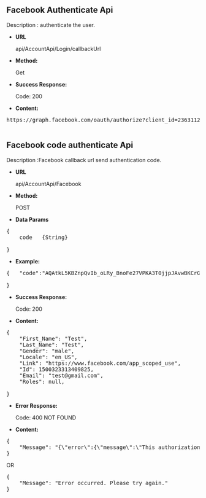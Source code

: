 **Facebook Authenticate Api**
----
Description : authenticate the user.

* **URL**

   api/AccountApi/Login/callbackUrl

* **Method:** 

    Get

* **Success Response:**

	Code: 200 
	
* **Content:**<br />
 
<pre>
https://graph.facebook.com/oauth/authorize?client_id=236311273578424&redirect_uri=callbackUrl&scope=email, publish_actions, public_profile"

</pre>

**Facebook code authenticate Api**
----
Description :Facebook callback url send authentication code.

* **URL**

    api/AccountApi/Facebook

* **Method:** 

    POST
  

* **Data Params** <br />

<pre>
{
	code   {String}
	
}	 
</pre>   

* **Example:** <br/>

<pre>
{	"code":"AQAtkL5KBZnpQvIb_oLRy_BnoFe27VPKA3T0jjpJAvwBKCrGPyKHlcJp-4QIwKrIDX55veQfEQXLea15FFfXnQwLUvybt9ixvsCETmHG2ZX6P8dg2PIxpS7YXcNtmRx0_aJa3rglsDITYGLbUdLuXWxTDSgNT-w_P9gSGrNrDzjoyfLh4JvN2oMi7",
	
}
</pre>  

* **Success Response:**

	Code: 200 
	
* **Content:**<br />
 
<pre>
{
    "First_Name": "Test",
    "Last_Name": "Test",
    "Gender": "male",
    "Locale": "en_US",
    "Link": "https://www.facebook.com/app_scoped_use",
    "Id": 1500323313409825,
    "Email": "test@gmail.com",
    "Roles": null,
    
}
</pre>
	
* **Error Response:**

	Code: 400 NOT FOUND

* **Content:**<br />
	
<pre>
{
    "Message": "{\"error\":{\"message\":\"This authorization code has been used.\",\"type\":\"OAuthException\",\"code\":100,\"fbtrace_id\":\"HpWMVBuIU4p\"}}"
}
</pre>

OR

<pre>
{
    "Message": "Error occurred. Please try again."
}
</pre>